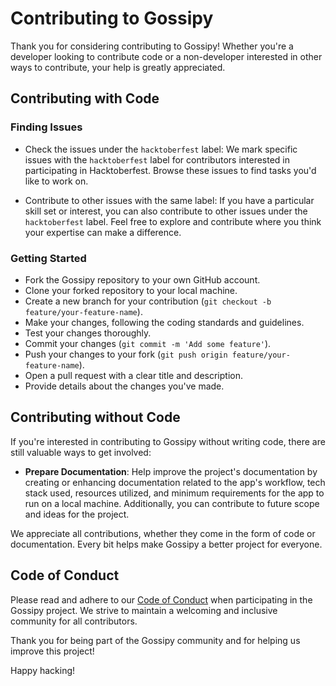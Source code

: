 # Contributing to Gossipy

Thank you for considering contributing to Gossipy! Whether you're a developer looking to contribute code or a non-developer interested in other ways to contribute, your help is greatly appreciated.

## Contributing with Code

### Finding Issues

- Check the issues under the `hacktoberfest` label: We mark specific issues with the `hacktoberfest` label for contributors interested in participating in Hacktoberfest. Browse these issues to find tasks you'd like to work on.

- Contribute to other issues with the same label: If you have a particular skill set or interest, you can also contribute to other issues under the `hacktoberfest` label. Feel free to explore and contribute where you think your expertise can make a difference.

### Getting Started

- Fork the Gossipy repository to your own GitHub account.
- Clone your forked repository to your local machine.
- Create a new branch for your contribution (`git checkout -b feature/your-feature-name`).
- Make your changes, following the coding standards and guidelines.
- Test your changes thoroughly.
- Commit your changes (`git commit -m 'Add some feature'`).
- Push your changes to your fork (`git push origin feature/your-feature-name`).
- Open a pull request with a clear title and description.
- Provide details about the changes you've made.

## Contributing without Code

If you're interested in contributing to Gossipy without writing code, there are still valuable ways to get involved:

- **Prepare Documentation**: Help improve the project's documentation by creating or enhancing documentation related to the app's workflow, tech stack used, resources utilized, and minimum requirements for the app to run on a local machine. Additionally, you can contribute to future scope and ideas for the project.

We appreciate all contributions, whether they come in the form of code or documentation. Every bit helps make Gossipy a better project for everyone.

## Code of Conduct

Please read and adhere to our [Code of Conduct](CODE_OF_CONDUCT.md) when participating in the Gossipy project. We strive to maintain a welcoming and inclusive community for all contributors.

Thank you for being part of the Gossipy community and for helping us improve this project!

Happy hacking!
